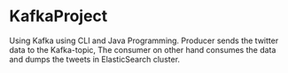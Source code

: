 # KafkaProject
Using Kafka using CLI and Java Programming. Producer sends the twitter data to the Kafka-topic, The consumer on other hand consumes the data and dumps the tweets in ElasticSearch cluster.
